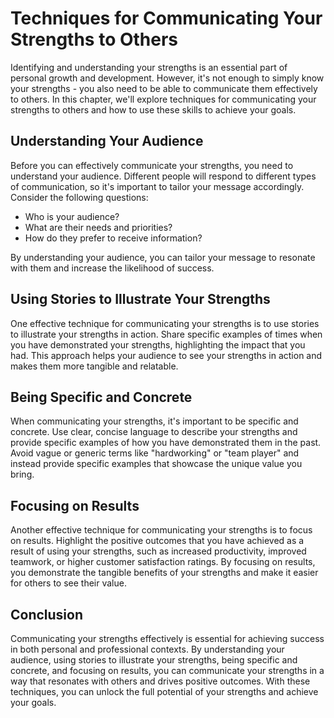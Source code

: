 Techniques for Communicating Your Strengths to Others
==========================================================================================================

Identifying and understanding your strengths is an essential part of personal growth and development. However, it's not enough to simply know your strengths - you also need to be able to communicate them effectively to others. In this chapter, we'll explore techniques for communicating your strengths to others and how to use these skills to achieve your goals.

Understanding Your Audience
---------------------------

Before you can effectively communicate your strengths, you need to understand your audience. Different people will respond to different types of communication, so it's important to tailor your message accordingly. Consider the following questions:

* Who is your audience?
* What are their needs and priorities?
* How do they prefer to receive information?

By understanding your audience, you can tailor your message to resonate with them and increase the likelihood of success.

Using Stories to Illustrate Your Strengths
------------------------------------------

One effective technique for communicating your strengths is to use stories to illustrate your strengths in action. Share specific examples of times when you have demonstrated your strengths, highlighting the impact that you had. This approach helps your audience to see your strengths in action and makes them more tangible and relatable.

Being Specific and Concrete
---------------------------

When communicating your strengths, it's important to be specific and concrete. Use clear, concise language to describe your strengths and provide specific examples of how you have demonstrated them in the past. Avoid vague or generic terms like "hardworking" or "team player" and instead provide specific examples that showcase the unique value you bring.

Focusing on Results
-------------------

Another effective technique for communicating your strengths is to focus on results. Highlight the positive outcomes that you have achieved as a result of using your strengths, such as increased productivity, improved teamwork, or higher customer satisfaction ratings. By focusing on results, you demonstrate the tangible benefits of your strengths and make it easier for others to see their value.

Conclusion
----------

Communicating your strengths effectively is essential for achieving success in both personal and professional contexts. By understanding your audience, using stories to illustrate your strengths, being specific and concrete, and focusing on results, you can communicate your strengths in a way that resonates with others and drives positive outcomes. With these techniques, you can unlock the full potential of your strengths and achieve your goals.
